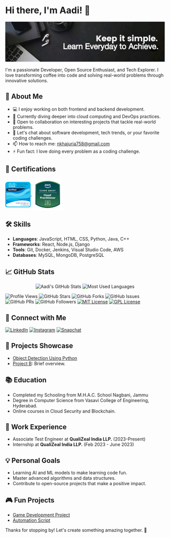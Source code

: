 # Hi there, I'm Aadi! 👋

![Profile Banner](https://github.com/aditya-ak05/aditya-ak05/blob/main/banner.png)

I'm a passionate Developer, Open Source Enthusiast, and Tech Explorer. I love transforming coffee into code and solving real-world problems through innovative solutions.

## 🚀 About Me

- 💻 I enjoy working on both frontend and backend development.
- 🌱 Currently diving deeper into cloud computing and DevOps practices.
- 👯 Open to collaboration on interesting projects that tackle real-world problems.
- 💬 Let's chat about software development, tech trends, or your favorite coding challenges.
- 📫 How to reach me: [nkhajuria758@gmail.com](mailto:nkhajuria758@gmail.com)
- ⚡ Fun fact: I love doing every problem as a coding challenge.

## 📃 Certifications   

<p align="left">
  <a href="https://www.credly.com/badges/cf53a7ec-d685-45ed-959e-82d533596bf9/public_url">
    <img src="https://github.com/aditya-ak05/aditya-ak05/blob/main/ccna-introduction-to-networks.png" width="80" style="vertical-align:middle;">
  </a>
  <a href="https://www.credly.com/badges/8bee5e53-5435-44d4-a357-2bebb8edcf6e/public_url">
    <img src="https://github.com/aditya-ak05/aditya-ak05/blob/main/aws-cloud-quest-cloud-practitioner.png" width="100" style="vertical-align:middle;">
  </a>
</p>


## 🛠️ Skills

- **Languages**: JavaScript, HTML, CSS, Python, Java, C++
- **Frameworks**: React, Node.js, Django
- **Tools**: Git, Docker, Jenkins, Visual Studio Code, AWS
- **Databases**: MySQL, MongoDB, PostgreSQL

## 📈 GitHub Stats


<p align="center">
  <img src="https://github-readme-stats.vercel.app/api?username=aditya-ak05&show_icons=true&theme=radical" alt="Aadi's GitHub Stats" />
  <img src="https://github-readme-stats.vercel.app/api/top-langs/?username=aditya-ak05&layout=compact&theme=radical&langs_count=8" alt="Most Used Languages" style="height: 195px;"/
  >

![Profile Views](https://komarev.com/ghpvc/?username=aditya-ak05&color=brightgreen) 
![GitHub Stars](https://img.shields.io/github/stars/aditya-ak05/aditya-ak05?style=social) 
![GitHub Forks](https://img.shields.io/github/forks/aditya-ak05/aditya-ak05?style=social) 
![GitHub Issues](https://img.shields.io/github/issues/aditya-ak05/aditya-ak05) 
![GitHub PRs](https://img.shields.io/github/issues-pr/aditya-ak05/aditya-ak05) 
![GitHub Followers](https://img.shields.io/github/followers/aditya-ak05?style=social) 
[![MIT License](https://img.shields.io/badge/License-MIT-blue.svg)](LICENSE) [![GPL License](https://img.shields.io/badge/License-GPL%20v3-blue.svg)](LICENSE)
</p>

## 🔗 Connect with Me

[![LinkedIn](https://img.shields.io/badge/LinkedIn-0077B5?style=for-the-badge&logo=linkedin&logoColor=white)](https://www.linkedin.com/in/adityankhajuria/)
[![Instagram](https://img.shields.io/badge/Instagram-E4405F?style=for-the-badge&logo=instagram&logoColor=white)](https://instagram.com/_me.aadi)
[![Snapchat](https://img.shields.io/badge/Snapchat-FFFC00?style=for-the-badge&logo=snapchat&logoColor=white)](https://snapchat.com/add/aditya_ak05)

## 🎨 Projects Showcase

- [Object Detection Using Python](https://github.com/aditya-ak05/Object-Detection-using-Python)
- [Project B](https://github.com/your_username/project_b): Brief overview.

## 📚 Education

- Completed my Schooling from M.H.A.C. School Nagbani, Jammu
- Degree in Computer Science from Vasavi College of Engineering, Hyderabad.
- Online courses in Cloud Security and Blockchain.

## 💼 Work Experience

- Associate Test Engineer at **QualiZeal India LLP.** (2023-Present)
- Internship at **QualiZeal India LLP.** (Feb 2023 - June 2023)

## 💡 Personal Goals

- Learning AI and ML models to make learning code fun.
- Master advanced algorithms and data structures.
- Contribute to open-source projects that make a positive impact.

## 🎮 Fun Projects

- [Game Development Project](https://github.com/your_username/game_project)
- [Automation Script](https://github.com/your_username/automation_script)

Thanks for stopping by! Let's create something amazing together. 🚀

